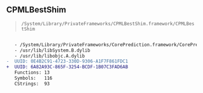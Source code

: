 ## CPMLBestShim

> `/System/Library/PrivateFrameworks/CPMLBestShim.framework/CPMLBestShim`

```diff

   - /System/Library/PrivateFrameworks/CorePrediction.framework/CorePrediction
   - /usr/lib/libSystem.B.dylib
   - /usr/lib/libobjc.A.dylib
-  UUID: 0E4B2C91-4723-330D-9306-A1F7F861FDC1
+  UUID: 6A82A93C-865F-3254-BCDF-1B07C3FAD6AB
   Functions: 13
   Symbols:   116
   CStrings:  93

```
